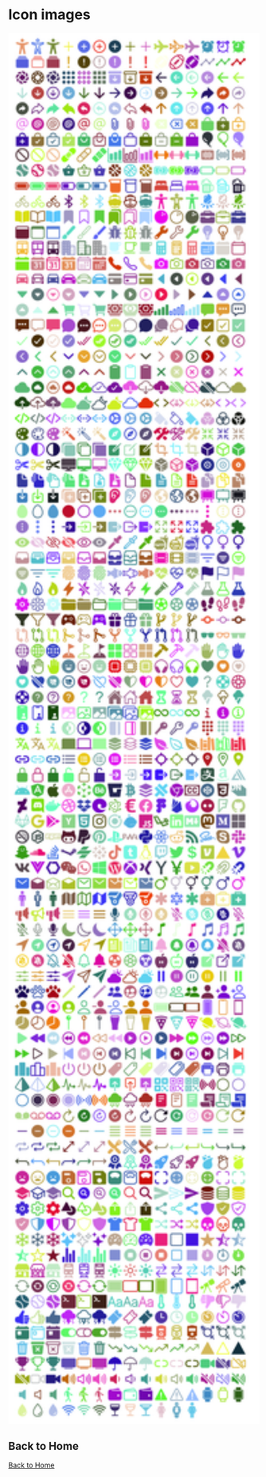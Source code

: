 # Icon images

<p align="center">
<img width="650" src="/static/images/ionicons-optimized.png" />
</p>

## Back to Home

[Back to Home](/)
